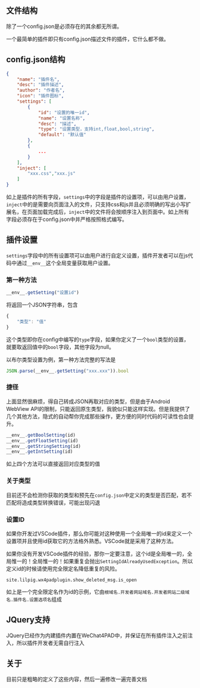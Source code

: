 ## 文件结构
除了一个config.json是必须存在的其余都无所谓。

一个最简单的插件即只有config.json描述文件的插件，它什么都不做。

## config.json结构
```json
{
    "name": "插件名",
    "desc": "插件描述",
    "author": "作者名",
    "icon": "插件图标",
    "settings": [
        {
            "id": "设置的唯一id",
            "name": "设置名称",
            "desc": "描述",
            "type": "设置类型，支持int,float,bool,string",
            "default": "默认值"
        },
        {
            ...
        }
    ],
    "inject": [
        "xxx.css","xxx.js"
    ]
}
```
如上是插件的所有字段，`settings`中的字段是插件的设置项，可以由用户设置，`inject`中的是需要向页面注入的文件，只支持css和js并且必须明确的写出小写扩展名，在页面加载完成后，`inject`中的文件将会按顺序注入到页面中。如上所有字段必须存在于config.json中并严格按照格式编写。

## 插件设置
`settings`字段中的所有设置项可以由用户进行自定义设置，插件开发者可以在js代码中通过`__env__`这个全局变量获取用户设置。

### 第一种方法
```js
__env__.getSetting("设置id")
```
将返回一个JSON字符串，包含
```js
{
    "类型": "值"
}
```
这个类型即你在config中编写的`type`字段，如果你定义了一个`bool`类型的设置，就要取返回值中的`bool`字段，其他字段为null。

以布尔类型设置为例，第一种方法完整的写法是
```js
JSON.parse(__env__.getSetting("xxx.xxx")).bool
```
### 捷径
上面显然很麻烦，得自己转成JSON再取对应的类型，但是由于Android WebView API的限制，只能返回原生类型，我貌似只能这样实现。但是我提供了几个其他方法，隐式的自动帮你完成那些操作，更方便的同时代码的可读性也会提升。

```js
__env__.getBoolSetting(id)
__env__.getFloatSetting(id)
__env__.getStringSetting(id)
__env__.getIntSetting(id)
```

如上四个方法可以直接返回对应类型的值

### 关于类型
目前还不会检测你获取的类型和预先在`config.json`中定义的类型是否匹配，若不匹配将造成类型转换错误，可能出现闪退

### 设置ID
如果你开发过VSCode插件，那么你可能对这种使用一个全局唯一的id来定义一个设置项并且使用id获取它的方法格外熟悉。VSCode就是采用了这种方法。

如果你没有开发VSCode插件的经验，那你一定要注意，这个id是全局唯一的，全局惟一的！全局惟一的！如果重复会抛出`SettingIdAlreadyUsedException`。所以定义id的时候请使用完全限定名降低重复的风险。

```
site.lilpig.wx4padplugin.show_deleted_msg.is_open
```

如上是一个完全限定名作为id的示例，它由`根域名.开发者网站域名.开发者网站二级域名.插件名.设置选项名`组成

## JQuery支持
JQuery已经作为内建插件内置在WeChat4PAD中，并保证在所有插件注入之前注入，所以插件开发者无需自行注入

## 关于
目前只是粗略的定义了这些内容，然后一遍修改一遍完善文档
